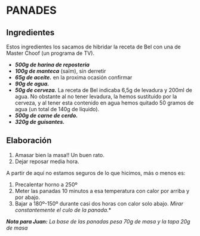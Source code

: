 PANADES
=======

Ingredientes
------------

Estos ingredientes los sacamos de hibridar la receta de Bel con una de Master Choof (un programa de TV).

* ***500g de harina de reposteria***
* ***100g de manteca*** (saïm), sin derretir
* ***65g de aceite.*** en la proxima ocasión confirmar
* ***90g de agua.***
* ***50g de cerveza.*** La receta de Bel indicaba 6,5g de levadura y 200ml de agua. No obstante al no tener levadura, la hemos sustituido por la cerveza, y al tener esta contenido en agua hemos quitado 50 gramos de agua (un total de 140g de líquido).
* ***500g de carne de cerdo.***
* ***320g de guisantes.***

Elaboración
-----------
1.  Amasar bien la masa!! Un buen rato.
2. Dejar reposar media hora.

A partir de aquí no estamos seguros de lo que hicimos, más o menos es:

1.  Precalentar horno a 250º
2. Meter las panadas 10 minutos a esa temperatura con calor por arriba y por abajo.
3. Bajar a 180º-150º durante casi dos horas con calor solo abajo. *Mirar constantemente el culo de la panada.**

***Nota para Juan:** La base de las panadas pesa 70g de masa y la tapa 20g de masa*
<!--stackedit_data:
eyJoaXN0b3J5IjpbMTU1MDc1MTI0NywxNjE5NDAxMzc3XX0=
-->